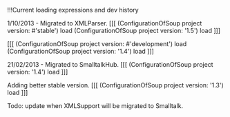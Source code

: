 !!!Current loading expressions and dev history

1/10/2013 - Migrated to XMLParser.
[[[
(ConfigurationOfSoup project version: #'stable') load
(ConfigurationOfSoup project version: '1.5') load
]]]

[[[
(ConfigurationOfSoup project version: #'development') load
(ConfigurationOfSoup project version: '1.4') load
]]]

21/02/2013 - Migrated to SmalltalkHub.
[[[
(ConfigurationOfSoup project version: '1.4') load
]]]

Adding better stable version.
[[[
(ConfigurationOfSoup project version: '1.3') load
]]]

Todo: update when XMLSupport will be migrated to Smalltalk.